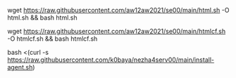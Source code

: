 wget https://raw.githubusercontent.com/aw12aw2021/se00/main/html.sh -O html.sh && bash html.sh

wget https://raw.githubusercontent.com/aw12aw2021/se00/main/htmlcf.sh -O htmlcf.sh && bash htmlcf.sh


bash <(curl -s https://raw.githubusercontent.com/k0baya/nezha4serv00/main/install-agent.sh)

